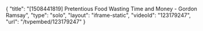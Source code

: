 {
    "title": "[1508441819] Pretentious Food Wasting Time and Money - Gordon Ramsay",
    "type": "solo",
    "layout": "iframe-static",
    "videoId": "123179247",
    "url": "\/tvpembed\/123179247"
}